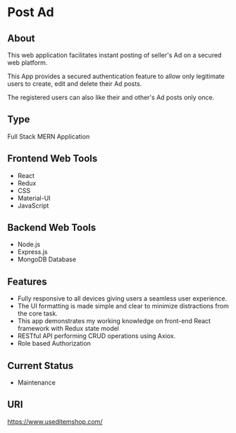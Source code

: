 # Post Ad
## About
This web application facilitates instant posting of seller's Ad on a secured web platform.

This App provides a secured authentication feature to allow only legitimate users to create, edit and delete their Ad posts.

The registered users can also like their and other's Ad posts only once.

## Type
Full Stack MERN Application

## Frontend Web Tools
- React
- Redux
- CSS
- Material-UI
- JavaScript

## Backend Web Tools
- Node.js
- Express.js
- MongoDB Database

## Features
- Fully responsive to all devices giving users a seamless user experience.
- The UI formatting is made simple and clear to minimize distractions from the core task.
- This app demonstrates my working knowledge on front-end React framework with Redux state model
- RESTful API performing CRUD operations using Axiox.
- Role based Authorization

## Current Status
- Maintenance

## URI
https://www.useditemshop.com/



